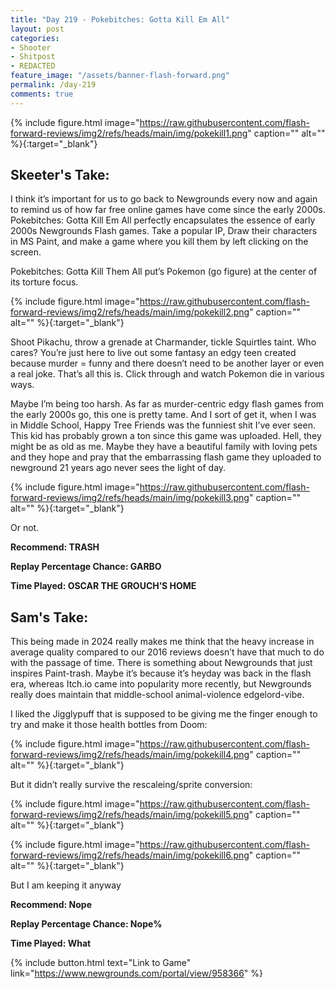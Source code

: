 ```yaml
---
title: "Day 219 - Pokebitches: Gotta Kill Em All"
layout: post
categories:
- Shooter
- Shitpost
- REDACTED
feature_image: "/assets/banner-flash-forward.png"
permalink: /day-219
comments: true
---
```


{% include figure.html image="https://raw.githubusercontent.com/flash-forward-reviews/img2/refs/heads/main/img/pokekill1.png" caption="" alt="" %}{:target="_blank"}
 
## Skeeter's Take:

I think it’s important for us to go back to Newgrounds every now and again to remind us of how far free online games have come since the early 2000s. 
Pokebitches: Gotta Kill Em All perfectly encapsulates the essence of early 2000s Newgrounds Flash games. Take a popular IP, Draw their characters in MS Paint, and make a game where you kill them by left clicking on the screen. 

Pokebitches: Gotta Kill Them All put’s Pokemon (go figure) at the center of its torture focus. 

{% include figure.html image="https://raw.githubusercontent.com/flash-forward-reviews/img2/refs/heads/main/img/pokekill2.png" caption="" alt="" %}{:target="_blank"}

Shoot Pikachu, throw a grenade at Charmander, tickle Squirtles taint. Who cares? You’re just here to live out some fantasy an edgy teen created because murder = funny and there doesn’t need to be another layer or even a real joke. That’s all this is. Click through and watch Pokemon die in various ways. 

Maybe I’m being too harsh. As far as murder-centric edgy flash games from the early 2000s go, this one is pretty tame. And I sort of get it, when I was in Middle School, Happy Tree Friends was the funniest shit I’ve ever seen. This kid has probably grown a ton since this game was uploaded. Hell, they might be as old as me. Maybe they have a beautiful family with loving pets and they hope and pray that the embarrassing flash game they uploaded to newground 21 years ago never sees the light of day.

{% include figure.html image="https://raw.githubusercontent.com/flash-forward-reviews/img2/refs/heads/main/img/pokekill3.png" caption="" alt="" %}{:target="_blank"}

Or not. 

**Recommend: TRASH**

**Replay Percentage Chance: GARBO**

**Time Played: OSCAR THE GROUCH’S HOME** 

## Sam's Take:

This being made in 2024 really makes me think that the heavy increase in average quality compared to our 2016 reviews doesn’t have that much to do with the passage of time. There is something about Newgrounds that just inspires Paint-trash. Maybe it’s because it’s heyday was back in the flash era, whereas Itch.io came into popularity more recently, but Newgrounds really does maintain that middle-school animal-violence edgelord-vibe.

I liked the Jigglypuff that is supposed to be giving me the finger enough to try and make it those health bottles from Doom:

{% include figure.html image="https://raw.githubusercontent.com/flash-forward-reviews/img2/refs/heads/main/img/pokekill4.png" caption="" alt="" %}{:target="_blank"}

But it didn’t really survive the rescaleing/sprite conversion:

{% include figure.html image="https://raw.githubusercontent.com/flash-forward-reviews/img2/refs/heads/main/img/pokekill5.png" caption="" alt="" %}{:target="_blank"}

{% include figure.html image="https://raw.githubusercontent.com/flash-forward-reviews/img2/refs/heads/main/img/pokekill6.png" caption="" alt="" %}{:target="_blank"}

But I am keeping it anyway

**Recommend: Nope**

**Replay Percentage Chance: Nope%**

**Time Played: What** 

{% include button.html text="Link to Game" link="https://www.newgrounds.com/portal/view/958366" %}